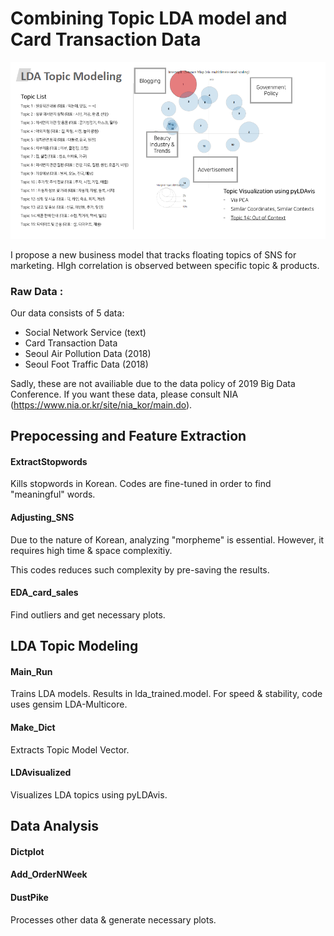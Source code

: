 
# Combining Topic LDA model and Card Transaction Data

![LDA_topicmodel](./LDA_topicmodel.PNG)

I propose a new business model that tracks floating topics of SNS for marketing. HIgh correlation is observed between specific topic & products. 

### Raw Data :

Our data consists of 5 data:

- Social Network Service (text)
- Card Transaction Data
- Seoul Air Pollution Data (2018)
- Seoul Foot Traffic Data (2018)

Sadly, these are not availiable due to the data policy of 2019 Big Data Conference. 
If you want these data, please consult NIA (https://www.nia.or.kr/site/nia_kor/main.do). 



## Prepocessing and Feature Extraction 

#### ExtractStopwords

Kills stopwords in Korean. 
Codes are fine-tuned in order to find "meaningful" words. 

#### Adjusting_SNS
Due to the nature of Korean, analyzing "morpheme" is essential.
However, it requires high time & space complexitiy. 

This codes reduces such complexity by pre-saving the results. 

#### EDA_card_sales 

Find outliers and get necessary plots. 


## LDA Topic Modeling 

#### Main_Run 
Trains LDA models. 
Results in lda_trained.model. 
For speed & stability, code uses gensim LDA-Multicore. 

#### Make_Dict 
Extracts Topic Model Vector. 

#### LDAvisualized 
Visualizes LDA topics using pyLDAvis. 

## Data Analysis  

#### Dictplot 

#### Add_OrderNWeek 

#### DustPike 

Processes other data & generate necessary plots. 
